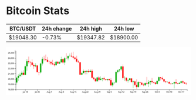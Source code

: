 # Bitcoin Stats

BTC/USDT|24h change|24h high|24h low|
|---|---|---|---|
|$19048.30|-0.73%|$19347.82|$18900.00|

<img src="./chart.svg">
